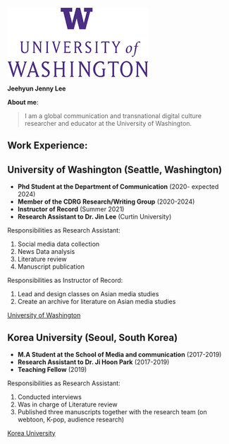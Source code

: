 

![UW](/assets/UW.png)

**Jeehyun Jenny Lee**

**About me**:

> I am a global communication and transnational digital culture researcher and educator at the University of Washington.



## Work Experience:

## University of Washington (Seattle, Washington)

- **Phd Student at the Department of Communication** (2020- expected 2024)
- **Member of the CDRG Research/Writing Group** (2020-2024)
- **Instructor of Record** (Summer 2021)
- **Research Assistant to Dr. Jin Lee** (Curtin University)

Responsibilities as Research Assistant:

  1. Social media data collection
  2. News Data analysis
  2. Literature review
  3. Manuscript publication

Responsibilities as Instructor of Record:
  1. Lead and design classes on Asian media studies
  2. Create an archive for literature on Asian media studies

[University of Washington](https://com.uw.edu/)

## Korea University (Seoul, South Korea)

- **M.A Student at the School of Media and communication** (2017-2019)
- **Research Assistant to Dr. Ji Hoon Park** (2017-2019)
- **Teaching Fellow** (2019)

Responsibilities as Research Assistant:
  1. Conducted interviews
  2. Was in charge of Literature review
  3. Published three manuscripts together with the research team (on webtoon, K-pop, audience research)

[Korea University](https://mediacom.korea.edu)
